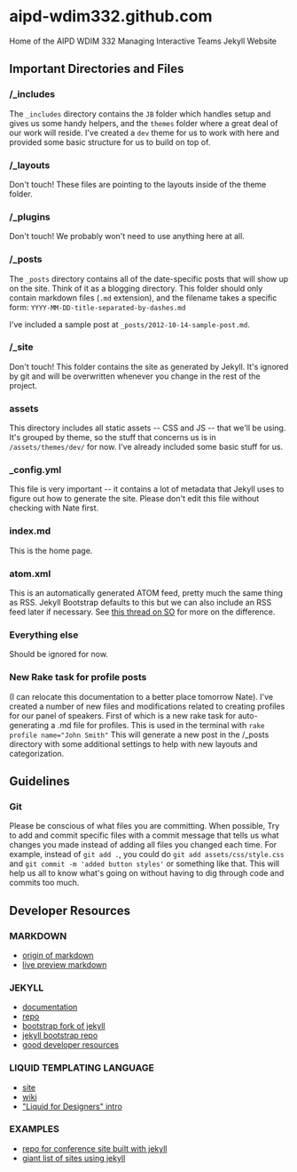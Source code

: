 aipd-wdim332.github.com
=======================

Home of the AIPD WDIM 332 Managing Interactive Teams Jekyll Website

## Important Directories and Files

### /_includes

The `_includes` directory contains the `JB` folder which handles setup and gives
us some handy helpers, and the `themes` folder where a great deal of our work
will reside. I've created a `dev` theme for us to work with here and provided
some basic structure for us to build on top of.

### /_layouts

Don't touch! These files are pointing to the layouts inside of the theme folder.

### /_plugins

Don't touch! We probably won't need to use anything here at all.

### /_posts

The `_posts` directory contains all of the date-specific posts that will show up
on the site. Think of it as a blogging directory. This folder should only
contain markdown files (`.md` extension), and the filename takes a specific
form: `YYYY-MM-DD-title-separated-by-dashes.md`

I've included a sample post at `_posts/2012-10-14-sample-post.md`.

### /_site

Don't touch! This folder contains the site as generated by Jekyll. It's ignored
by git and will be overwritten whenever you change in the rest of the project.

### assets

This directory includes all static assets -- CSS and JS -- that we'll be using.
It's grouped by theme, so the stuff that concerns us is in `/assets/themes/dev/`
for now. I've already included some basic stuff for us.

### _config.yml

This file is very important -- it contains a lot of metadata that Jekyll uses
to figure out how to generate the site. Please don't edit this file without
checking with Nate first.

### index.md

This is the home page.

### atom.xml

This is an automatically generated ATOM feed, pretty much the same thing as RSS.
Jekyll Bootstrap defaults to this but we can also include an RSS feed later if
necessary. See [this thread on SO](http://stackoverflow.com/questions/6619717/what-is-the-difference-between-rss-and-atom-feeds) for more on the difference.

### Everything else

Should be ignored for now.


### New Rake task for profile posts
(I can relocate this documentation to a better place tomorrow Nate). I've created a number of new files and modifications related to creating profiles for our panel of speakers. First of which is a new rake task for auto-generating a .md file for profiles. This is used in the terminal with
    <code>rake profile name="John Smith"</code>
This will generate a new post in the /_posts directory with some additional
settings to help with new layouts and categorization.


## Guidelines

### Git

Please be conscious of what files you are committing. When possible,
Try to add and commit specific files with a commit message that tells us what
changes you made instead of adding all files you changed each time. For example,
instead of `git add .`, you could do `git add assets/css/style.css` and
`git commit -m 'added button styles'` or something like that. This will help us
all to know what's going on without having to dig through code and commits too
much.

## Developer Resources

### MARKDOWN
* [origin of markdown](http://daringfireball.net/projects/markdown/)
* [live preview markdown](http://md.kaihatsubu.com/)

### JEKYLL
* [documentation](https://github.com/mojombo/jekyll/wiki)
* [repo](https://github.com/mojombo/jekyll)
* [bootstrap fork of jekyll](http://jekyllbootstrap.com/)
* [jekyll bootstrap repo](https://github.com/plusjade/jekyll-bootstrap)
* [good developer resources](http://jekyllbootstrap.com/developers/index.html)

### LIQUID TEMPLATING LANGUAGE
* [site](http://liquidmarkup.org/)
* [wiki](https://github.com/Shopify/liquid/wiki)
* ["Liquid for Designers" intro](https://github.com/Shopify/liquid/wiki/Liquid-for-Designers)

### EXAMPLES
* [repo for conference site built with jekyll](https://github.com/nodepdx/nodepdx.github.com)
* [giant list of sites using jekyll](https://github.com/mojombo/jekyll/wiki/Sites)
